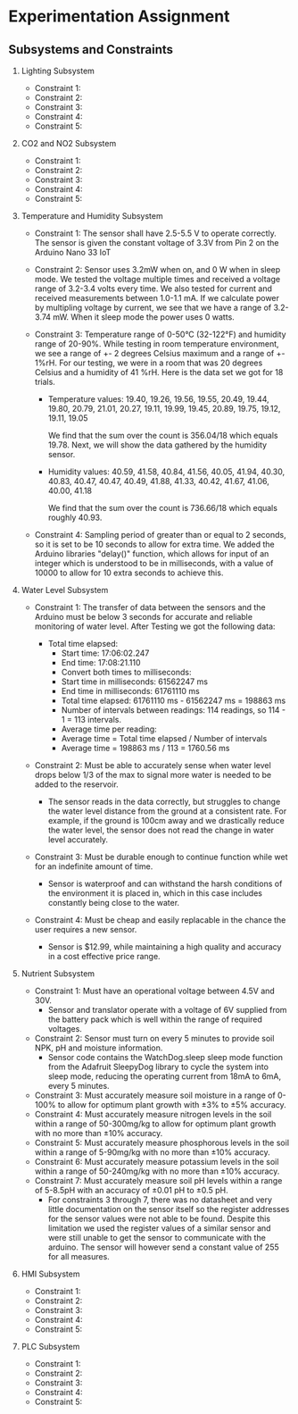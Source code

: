 # Experimentation Assignment

## Subsystems and Constraints

1. Lighting Subsystem
   - Constraint 1:
   - Constraint 2:
   - Constraint 3:
   - Constraint 4:
   - Constraint 5:

2. CO2 and NO2 Subsystem
   - Constraint 1:
   - Constraint 2:
   - Constraint 3:
   - Constraint 4:
   - Constraint 5:

3. Temperature and Humidity Subsystem
   - Constraint 1: The sensor shall have 2.5-5.5 V to operate correctly. The sensor is given the constant voltage of 3.3V from Pin 2 on the Arduino Nano 33 IoT
   - Constraint 2: Sensor uses 3.2mW when on, and 0 W when in sleep mode. We tested the voltage multiple times and received a voltage range of 3.2-3.4 volts every time. We also tested for current and received measurements between 1.0-1.1 mA. If we calculate power by multipling voltage by current, we see that we have a range of 3.2-3.74 mW. When it sleep mode the power uses 0 watts.
   - Constraint 3: Temperature range of 0-50°C (32-122°F) and humidity range of 20-90%. While testing in room temperature environment, we see a range of +- 2 degrees Celsius maximum and a range of +- 1%rH. For our testing, we were in a room that was 20 degrees Celsius and a humidity of 41 %rH. Here is the data set we got for 18 trials. 

       - Temperature values: 19.40, 19.26, 19.56, 19.55, 20.49, 19.44, 19.80, 20.79, 21.01, 20.27, 19.11, 19.99, 19.45, 20.89, 19.75, 19.12, 19.11, 19.05

         We find that the sum over the count is 356.04/18 which equals 19.78. Next, we will show the data gathered by the humidity sensor.

        - Humidity values: 40.59, 41.58, 40.84, 41.56, 40.05, 41.94, 40.30, 40.83, 40.47, 40.47, 40.49, 41.88, 41.33, 40.42, 41.67, 41.06, 40.00, 41.18
       
          We find that the sum over the count is 736.66/18 which equals roughly 40.93.
     
   - Constraint 4: Sampling period of greater than or equal to 2 seconds, so it is set to be 10 seconds to allow for extra time. We added the Arduino libraries "delay()" function, which allows for input of an integer which is understood to be in milliseconds,  with a value of 10000 to allow for 10 extra seconds to achieve this.

4. Water Level Subsystem
   - Constraint 1:  The transfer of data between the sensors and the Arduino must be below 3 seconds for accurate and reliable monitoring of water level. After Testing we got the following data:
        - Total time elapsed:
             - Start time: 17:06:02.247
             - End time: 17:08:21.110
             - Convert both times to milliseconds:
             - Start time in milliseconds: 61562247 ms
             - End time in milliseconds: 61761110 ms
             - Total time elapsed: 61761110 ms - 61562247 ms = 198863 ms
             - Number of intervals between readings: 114 readings, so 114 - 1 = 113 intervals.
             - Average time per reading:
             - Average time = Total time elapsed / Number of intervals
             - Average time = 198863 ms / 113 = 1760.56 ms

   - Constraint 2: Must be able to accurately sense when water level drops below 1/3 of the max to signal more water is needed to be added to the reservoir.
        - The sensor reads in the data correctly, but struggles to change the water level distance from the ground at a consistent rate. For example, if the ground is 100cm away and we drastically reduce the water level, the sensor does not read the change in water level accurately.

   - Constraint 3: Must be durable enough to continue function while wet for an indefinite amount of time.
        - Sensor is waterproof and can withstand the harsh conditions of the environment it is placed in, which in this case includes constantly being close to the water.

   - Constraint 4: Must be cheap and easily replacable in the chance the user requires a new sensor.
        - Sensor is $12.99, while maintaining a high quality and accuracy in a cost effective price range.

5. Nutrient Subsystem
   - Constraint 1: Must have an operational voltage between 4.5V and 30V.
        - Sensor and translator operate with a voltage of 6V supplied from the battery pack which is well within the range of required voltages.
   - Constraint 2: Sensor must turn on every 5 minutes to provide soil NPK, pH and moisture information.
        - Sensor code contains the WatchDog.sleep sleep mode function from the Adafruit SleepyDog library to cycle the system into sleep mode, reducing the operating current from 18mA to 6mA, every 5 minutes.
   - Constraint 3: Must accurately measure soil moisture in a range of 0-100% to allow for optimum plant growth with ±3% to ±5% accuracy.
   - Constraint 4: Must accurately measure nitrogen levels in the soil within a range of 50-300mg/kg to allow for optimum plant growth with no more than ±10% accuracy.
   - Constraint 5: Must accurately measure phosphorous levels in the soil within a range of 5-90mg/kg with no more than ±10% accuracy.
   - Constraint 6: Must accurately measure potassium levels in the soil within a range of 50-240mg/kg with no more than ±10% accuracy.
   - Constraint 7: Must accurately measure soil pH levels within a range of 5-8.5pH with an accuracy of ±0.01 pH to ±0.5 pH.
        - For constraints 3 through 7, there was no datasheet and very little documentation on the sensor itself so the register addresses for the sensor values were not able to be found. Despite this limitation we used the register values of a similar sensor and were still unable to get the sensor to communicate with the arduino. The sensor will however send a constant value of 255 for all measures.

6. HMI Subsystem
   - Constraint 1:
   - Constraint 2:
   - Constraint 3:
   - Constraint 4:
   - Constraint 5:

7. PLC Subsystem
   - Constraint 1:
   - Constraint 2:
   - Constraint 3:
   - Constraint 4:
   - Constraint 5:
